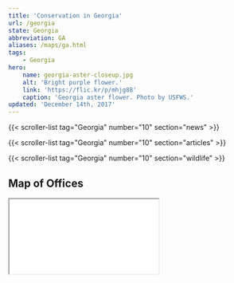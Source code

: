 ```yaml
---
title: 'Conservation in Georgia'
url: /georgia
state: Georgia
abbreviation: GA
aliases: /maps/ga.html
tags:
    - Georgia
hero:
    name: georgia-aster-closeup.jpg
    alt: 'Bright purple flower.'
    link: 'https://flic.kr/p/mhjg8B'
    caption: 'Georgia aster flower. Photo by USFWS.'
updated: 'December 14th, 2017'
---
```


{{< scroller-list tag="Georgia" number="10" section="news" >}}

{{< scroller-list tag="Georgia" number="10" section="articles" >}}

{{< scroller-list tag="Georgia" number="10" section="wildlife" >}}

## Map of Offices
<iframe src="/map/#/map/?search=Georgia" class="state-map" title="List of offices in the Southeast Region of the U.S. Fish and Wildlife Service"></iframe>
